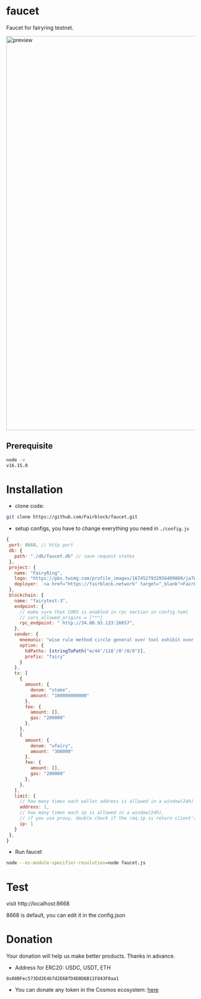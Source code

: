 # faucet

Faucet for fairyring testnet.

<img width="1052" alt="preview" src="https://user-images.githubusercontent.com/2882920/202998797-b793c52b-9ad7-47fe-a80b-a0f75eff6ba1.png">

## Prerequisite

```sh
node -v
v16.15.0
```

# Installation

 - clone code:
 
 ```sh
 git clone https://github.com/Fairblock/faucet.git
 ```
 
 - setup configs, you have to change everything you need in `./config.js`
 ```js
 {
  port: 8668, // http port
  db: {
    path: "./db/faucet.db" // save request states
  },
  project: {
    name: "FairyRing",
    logo: "https://pbs.twimg.com/profile_images/1674527932956409860/ja7Woiz6_400x400.jpg",
    deployer: `<a href="https://fairblock.network" target="_blank">Fairblock</a>`
  },
  blockchain: {
    name: "fairytest-3",
    endpoint: {
      // make sure that CORS is enabled in rpc section in config.toml
      // cors_allowed_origins = ["*"]
      rpc_endpoint: " http://34.80.93.133:26657",
    },
    sender: {
      mnemonic: "wise rule method circle general over tool exhibit over group nuclear meat inform rival before short inner bind short enact team dinner swift ritual",
      option: {
        hdPaths: [stringToPath("m/44'/118'/0'/0/0")],
        prefix: "fairy"
      }
    },
    tx: [
      {
        amount: {
          denom: "stake",
          amount: "100000000000"
        },
        fee: {
          amount: [],
          gas: "200000"
        },
      },
      {
        amount: {
          denom: "ufairy",
          amount: "300000"
        },
        fee: {
          amount: [],
          gas: "200000"
        },
      },
    ],
    limit: {
      // how many times each wallet address is allowed in a window(24h)
      address: 1,
      // how many times each ip is allowed in a window(24h),
      // if you use proxy, double check if the req.ip is return client's ip.
      ip: 1
    }
  },
}
 ```
 
 - Run faucet
 ```sh
 node --es-module-specifier-resolution=node faucet.js
 ```
 
 # Test
 
 visit http://localhost:8668
 
 8668 is default, you can edit it in the config.json
 
 # Donation

Your donation will help us make better products. Thanks in advance.

 - Address for ERC20: USDC, USDT, ETH
```
0x88BFec573Dd3E4b7d2E6BfD4D0D6B11F843F8aa1
```

 - You can donate any token in the Cosmos ecosystem: [here](https://ping.pub/coffee)
 
 
 
 

